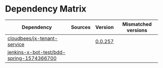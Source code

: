 # Dependency Matrix

Dependency | Sources | Version | Mismatched versions
---------- | ------- | ------- | -------------------
[cloudbees/jx-tenant-service](https://github.com/cloudbees/jx-tenant-service) |  | [0.0.257](https://github.com/cloudbees/jx-tenant-service/releases/tag/v0.0.257) | 
[jenkins-x-bot-test/bdd-spring-1574366700](https://github.com/jenkins-x-bot-test/bdd-spring-1574366700.git) |  | []() | 
